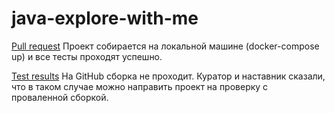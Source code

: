 # java-explore-with-me
[Pull request](https://github.com/EvgenyGH/java-explore-with-me/pull/1#issue-1389903249)
Проект собирается на локальной машине (docker-compose up) и все тесты проходят успешно.

[Test results](misc/tests.png)
На GitHub сборка не проходит.
Куратор и наставник сказали, что в таком случае можно направить проект на проверку с проваленной сборкой. 


